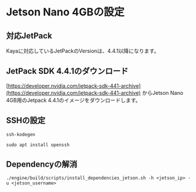 # Jetson Nano 4GBの設定

## 対応JetPack

Kayaに対応しているJetPackのVersionは、4.4.1以降になります。

## JetPack SDK 4.4.1のダウンロード

[https://developer.nvidia.com/jetpack-sdk-441-archive](https://developer.nvidia.com/jetpack-sdk-441-archive) からJetson Nano 4GB用のJetpack 4.4.1のイメージをダウンロードします。


## SSHの設定

``` console
ssh-kodegen
```

``` console
sudo apt install openssh
```

## Dependencyの解消

``` console
./engine/build/scripts/install_dependencies_jetson.sh -h <jetson_ip> -u <jetson_username>
```




